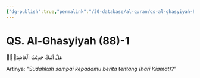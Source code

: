 ```yaml
---
{"dg-publish":true,"permalink":"/30-database/al-quran/qs-al-ghasyiyah-88-1/"}
---
```



# QS. Al-Ghasyiyah (88)-1
هَلْ اَتٰىكَ حَدِيْثُ الْغَاشِيَةِۗ

Artinya: *"Sudahkah sampai kepadamu berita tentang (hari Kiamat)?"*
